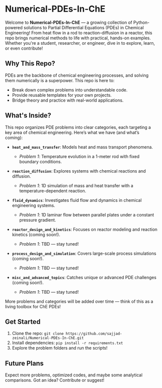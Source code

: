 # Numerical-PDEs-In-ChE
Welcome to **Numerical-PDEs-In-ChE** — a growing collection of Python-powered solutions to Partial Differential Equations (PDEs) in Chemical Engineering! From heat flow in a rod to reaction-diffusion in a reactor, this repo brings numerical methods to life with practical, hands-on examples. Whether you're a student, researcher, or engineer, dive in to explore, learn, or even contribute!

## Why This Repo?
PDEs are the backbone of chemical engineering processes, and solving them numerically is a superpower. This repo is here to:
- Break down complex problems into understandable code.
- Provide reusable templates for your own projects.
- Bridge theory and practice with real-world applications.

## What's Inside?
This repo organizes PDE problems into clear categories, each targeting a key area of chemical engineering. Here’s what we have (and what’s coming):

- **`heat_and_mass_transfer`**: Models heat and mass transport phenomena.  
  - *Problem 1*: Temperature evolution in a 1-meter rod with fixed boundary conditions.

- **`reaction_diffusion`**: Explores systems with chemical reactions and diffusion.  
  - *Problem 1*: 1D simulation of mass and heat transfer with a temperature-dependent reaction.

- **`fluid_dynamics`**: Investigates fluid flow and dynamics in chemical engineering systems.  
  - *Problem 1*: 1D laminar flow between parallel plates under a constant pressure gradient.

- **`reactor_design_and_kinetics`**: Focuses on reactor modeling and reaction kinetics (coming soon!).  
  - *Problem 1*: TBD — stay tuned!

- **`process_design_and_simulation`**: Covers large-scale process simulations (coming soon!).  
  - *Problem 1*: TBD — stay tuned!

- **`misc_and_advanced_topics`**: Catches unique or advanced PDE challenges (coming soon!).  
  - *Problem 1*: TBD — stay tuned!

More problems and categories will be added over time — think of this as a living toolbox for ChE PDEs!

## Get Started
1. Clone the repo: `git clone https://github.com/sajjad-zeinali/Numerical-PDEs-In-ChE.git`
2. Install dependencies: `pip install -r requirements.txt`
3. Explore the problem folders and run the scripts!

## Future Plans
Expect more problems, optimized codes, and maybe some analytical comparisons. Got an idea? Contribute or suggest!